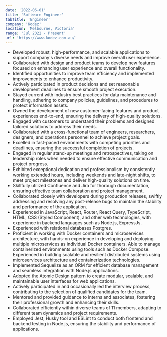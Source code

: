 ```yaml
---
date: '2022-06-01'
title: 'Software Engineer'
tabTitle: 'Engineer'
company: 'Kodez'
location: 'Melbourne, Victoria'
range: 'Jul 2022 - Present'
url: 'https://www.kodez.com.au/'
---
```


- Developed robust, high-performance, and scalable applications to support company's diverse needs and improve overall user experience.
- Collaborated with design and product teams to develop new features focused on enhancing user experience and overall functionality.
- Identified opportunities to improve team efficiency and implemented improvements to enhance productivity.
- Actively participated in product decisions and set reasonable development deadlines to ensure smooth project execution.
- Stayed current with industry best practices for data maintenance and handling, adhering to company policies, guidelines, and procedures to protect information assets.
- Owned the development of new customer-facing features and product experiences end-to-end, ensuring the delivery of high-quality solutions.
- Engaged with customers to understand their problems and designed tailored solutions to address their needs.
- Collaborated with a cross-functional team of engineers, researchers, designers, and operations personnel to achieve project goals.
- Excelled in fast-paced environments with competing priorities and deadlines, ensuring the successful completion of projects.
- Engaged in regular stand-up meetings and retrospectives, taking on leadership roles when needed to ensure effective communication and project progress.
- Exhibited exceptional dedication and professionalism by consistently working extended hours, including weekends and late-night shifts, to meet project milestones and deliver high-quality solutions on time.
- Skillfully utilized Confluence and Jira for thorough documentation, ensuring effective team collaboration and project management.
- Collaborated closely with developers during production releases, swiftly addressing and resolving any post-release bugs to maintain the stability and performance of the application.
- Experienced in JavaScript, React, Router, React Query, TypeScript, HTML, CSS (Styled Component), and other web technologies, with experience in backend languages such as Node.js, ExpressJs.
- Experienced with relational databases Postgres.
- Proficient in working with Docker containers and microservices architecture, with hands-on experience in developing and deploying multiple microservices as individual Docker containers. Able to manage containerized environments using tools such as Docker Compose. Experienced in building scalable and resilient distributed systems using microservices architecture and containerization technologies.
- Implemented Sequelize as an ORM for efficient database management and seamless integration with Node.js applications.
- Adopted the Atomic Design pattern to create modular, scalable, and maintainable user interfaces for web applications.
- Actively participated in and occasionally led the interview process, contributing to the selection of qualified candidates for the team.
- Mentored and provided guidance to interns and associates, fostering their professional growth and enhancing their skills.
- Collaborated efficiently within diverse teams of 11 members, adapting to different team dynamics and project requirements.
- Employed Jest, Husky tool and ESLint to conduct both frontend and backend testing in Node.js, ensuring the stability and performance of applications.
